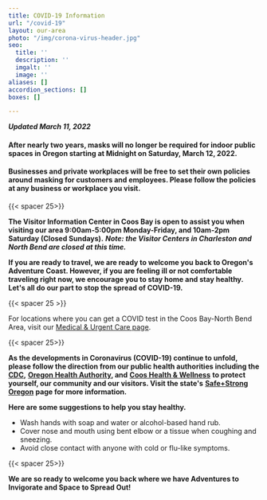 ```yaml
---
title: COVID-19 Information
url: "/covid-19"
layout: our-area
photo: "/img/corona-virus-header.jpg"
seo:
  title: ''
  description: ''
  imgalt: ''
  image: ''
aliases: []
accordion_sections: []
boxes: []

---
```

**_Updated March 11, 2022_**

#### **After nearly two years, masks will no longer be required for indoor public spaces in Oregon starting at Midnight on Saturday, March 12, 2022.** 

#### Businesses and private workplaces will be free to set their own policies around masking for customers and employees. Please follow the policies at any business or workplace you visit.

{{< spacer 25>}}

**The Visitor Information Center in Coos Bay is open to assist you when visiting our area 9:00am-5:00pm Monday-Friday, and 10am-2pm Saturday (Closed Sundays).** **_Note: the Visitor Centers in Charleston and North Bend are closed at this time._**

**If you are ready to travel, we are ready to welcome you back to Oregon's Adventure Coast. However, if you are feeling ill or not comfortable traveling right now, we encourage you to stay home and stay healthy. Let's all do our part to stop the spread of COVID-19.**

{{< spacer 25 >}}

For locations where you can get a COVID test in the Coos Bay-North Bend Area, visit our [Medical & Urgent Care page](/medical-urgent-dental/).

{{< spacer 25>}}

**As the developments in Coronavirus (COVID-19) continue to unfold, please follow the direction from our public health authorities including the** [**CDC**](https://www.cdc.gov/coronavirus/2019-ncov/index.html)**,** [**Oregon Health Authority**](https://www.oregon.gov/oha/pages/index.aspx)**, and** [**Coos Health & Wellness**](https://cooshealthandwellness.org/) **to protect yourself, our community and our visitors. Visit the state's** [**Safe+Strong Oregon**](https://www.safestrongoregon.org/) **page for more information.**

**Here are some suggestions to help you stay healthy.**

* Wash hands with soap and water or alcohol-based hand rub.
* Cover nose and mouth using bent elbow or a tissue when coughing and sneezing.
* Avoid close contact with anyone with cold or flu-like symptoms.

{{< spacer 25>}}

**We are so ready to welcome you back where we have Adventures to Invigorate and Space to Spread Out!**